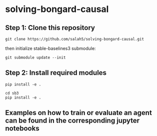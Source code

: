 # solving-bongard-causal

## Step 1: Clone this repository

```
git clone https://github.com/salah5/solving-bongard-causal.git
```

then initialize stable-baselines3 submodule:

```
git submodule update --init
```

## Step 2: Install required modules

```
pip install -e .
```

```
cd sb3
pip install -e .
```

## Examples on how to train or evaluate an agent can be found in the corresponding jupyter notebooks
